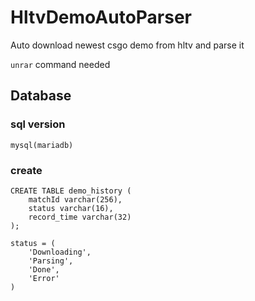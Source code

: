 # HltvDemoAutoParser
Auto download newest csgo demo from hltv and parse it

`unrar` command needed

## Database

### sql version 
`mysql(mariadb)`

### create
```mysql
CREATE TABLE demo_history (
    matchId varchar(256),
    status varchar(16),
    record_time varchar(32)
);
```

```
status = (
    'Downloading',
    'Parsing',
    'Done',
    'Error'
)
```